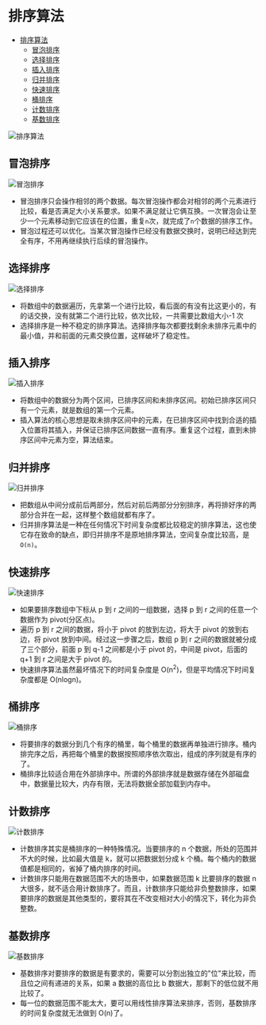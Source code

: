 # 排序算法

- [排序算法](#排序算法)
  - [冒泡排序](#冒泡排序)
  - [选择排序](#选择排序)
  - [插入排序](#插入排序)
  - [归并排序](#归并排序)
  - [快速排序](#快速排序)
  - [桶排序](#桶排序)
  - [计数排序](#计数排序)
  - [基数排序](#基数排序)

![排序算法](https://github.com/gongluck/images/blob/main/data_structure_and_algorithm/sort/sort.png)

## 冒泡排序

![冒泡排序](https://github.com/gongluck/images/blob/main/data_structure_and_algorithm/sort/bubble.gif)

- 冒泡排序只会操作相邻的两个数据。每次冒泡操作都会对相邻的两个元素进行比较，看是否满足大小关系要求。如果不满足就让它俩互换。一次冒泡会让至少一个元素移动到它应该在的位置，重复`n`次，就完成了`n`个数据的排序工作。
- 冒泡过程还可以优化。当某次冒泡操作已经没有数据交换时，说明已经达到完全有序，不用再继续执行后续的冒泡操作。

## 选择排序

![选择排序](https://github.com/gongluck/images/blob/main/data_structure_and_algorithm/sort/select.gif)

- 将数组中的数据遍历，先拿第一个进行比较，看后面的有没有比这更小的，有的话交换，没有就第二个进行比较，依次比较，一共需要比数组大小-1 次
- 选择排序是一种不稳定的排序算法。选择排序每次都要找剩余未排序元素中的最小值，并和前面的元素交换位置，这样破坏了稳定性。

## 插入排序

![插入排序](https://github.com/gongluck/images/blob/main/data_structure_and_algorithm/sort/insert.gif)

- 将数组中的数据分为两个区间，已排序区间和未排序区间。初始已排序区间只有一个元素，就是数组的第一个元素。
- 插入算法的核心思想是取未排序区间中的元素，在已排序区间中找到合适的插入位置将其插入，并保证已排序区间数据一直有序。重复这个过程，直到未排序区间中元素为空，算法结束。

## 归并排序

![归并排序](https://github.com/gongluck/images/blob/main/data_structure_and_algorithm/sort/merge.gif)

- 把数组从中间分成前后两部分，然后对前后两部分分别排序，再将排好序的两部分合并在一起，这样整个数组就都有序了。
- 归并排序算法是一种在任何情况下时间复杂度都比较稳定的排序算法，这也使它存在致命的缺点，即归并排序不是原地排序算法，空间复杂度比较高，是`O(n)`。

## 快速排序

![快速排序](https://github.com/gongluck/images/blob/main/data_structure_and_algorithm/sort/quick.gif)

- 如果要排序数组中下标从 p 到 r 之间的一组数据，选择 p 到 r 之间的任意一个数据作为 pivot(分区点)。
- 遍历 p 到 r 之间的数据，将小于 pivot 的放到左边，将大于 pivot 的放到右边，将 pivot 放到中间。经过这一步骤之后，数组 p 到 r 之间的数据就被分成了三个部分，前面 p 到 q-1 之间都是小于 pivot 的，中间是 pivot，后面的 q+1 到 r 之间是大于 pivot 的。
- 快速排序算法虽然最坏情况下的时间复杂度是 O(n<sup>2</sup>)，但是平均情况下时间复杂度都是 O(nlogn)。

## 桶排序

![桶排序](https://github.com/gongluck/images/blob/main/data_structure_and_algorithm/sort/bucket.png)

- 将要排序的数据分到几个有序的桶里，每个桶里的数据再单独进行排序。桶内排完序之后，再把每个桶里的数据按照顺序依次取出，组成的序列就是有序的了。
- 桶排序比较适合用在外部排序中。所谓的外部排序就是数据存储在外部磁盘中，数据量比较大，内存有限，无法将数据全部加载到内存中。

## 计数排序

![计数排序](https://github.com/gongluck/images/blob/main/data_structure_and_algorithm/sort/count.png)

- 计数排序其实是桶排序的一种特殊情况。当要排序的 n 个数据，所处的范围并不大的时候，比如最大值是 k，就可以把数据划分成 k 个桶。每个桶内的数据值都是相同的，省掉了桶内排序的时间。
- 计数排序只能用在数据范围不大的场景中，如果数据范围 k 比要排序的数据 n 大很多，就不适合用计数排序了。而且，计数排序只能给非负整数排序，如果要排序的数据是其他类型的，要将其在不改变相对大小的情况下，转化为非负整数。

## 基数排序

![基数排序](https://github.com/gongluck/images/blob/main/data_structure_and_algorithm/sort/radix.gif)

- 基数排序对要排序的数据是有要求的，需要可以分割出独立的"位"来比较，而且位之间有递进的关系，如果 a 数据的高位比 b 数据大，那剩下的低位就不用比较了。
- 每一位的数据范围不能太大，要可以用线性排序算法来排序，否则，基数排序的时间复杂度就无法做到 O(n)了。
